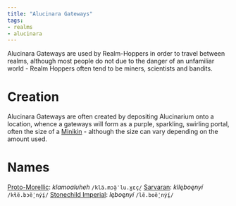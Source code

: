 ```yaml
---
title: "Alucinara Gateways"
tags:
- realms
- alucinara
---
```

Alucinara Gateways are used by Realm-Hoppers in order to travel between realms, although most people do not due to the danger of an unfamiliar world - Realm Hoppers often tend to be miners, scientists and bandits.

# Creation
Alucinara Gateways are often created by depositing Alucinarium onto a location, whence a gateways will form as a purple, sparkling, swirling portal, often the size of a [Minikin](fauna/minikin/minikin.md) - although the size can vary depending on the amount used.

# Names
[Proto-Morellic](languages/morellic/proto-morellic.md): *klamoaluheh* `/klä.mɔä̯ˈlu.ɣɛç̠/`
[Sarvaran](languages/morellic/sarvaran/sarvaran.md): *kllęboęnyí* `/kɬẽ.bɔẽ̯ˈnýí̯/`
[Stonechild Imperial](languages/morellic/sarvaran/stonechild-imperial/stonehild-imperial.md): *lęboęnyí* `/lẽ.boẽ̯ˈnýí̯/`